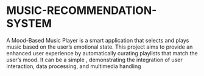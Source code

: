 # MUSIC-RECOMMENDATION-SYSTEM
A Mood-Based Music Player is a smart application that selects and plays music based on the user’s emotional state. This project aims to provide an enhanced user experience by automatically curating playlists that match the user’s mood. It can be a simple , demonstrating the integration of user interaction, data processing, and multimedia handling
